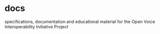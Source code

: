 # docs
specifications, documentation and educational material for the Open Voice Interoperability Initiative Project
